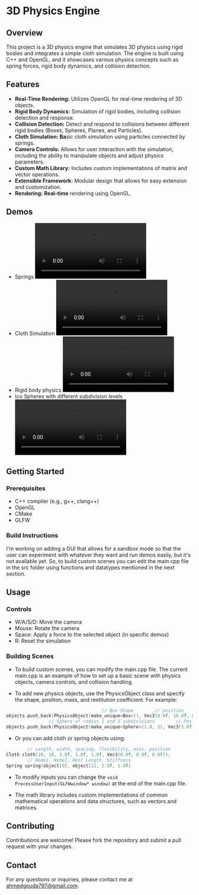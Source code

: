 # 3D Physics Engine
## Overview

This project is a 3D physics engine that simulates 3D physics using rigid bodies and integrates a simple cloth simulation. The engine is built using C++ and OpenGL, and it showcases various physics concepts such as spring forces, rigid body dynamics, and collision detection.

## Features

- **Real-Time Rendering:** Utilizes OpenGL for real-time rendering of 3D objects.
- **Rigid Body Dynamics:** Simulation of rigid bodies, including collision detection and response.
- **Collision Detection:** Detect and respond to collisions between different rigid bodies (Boxes, Spheres, Planes, and Particles).
- **Cloth Simulation: Ba**sic cloth simulation using particles connected by springs.
- **Camera Controls:** Allows for user interaction with the simulation, including the ability to manipulate objects and adjust physics parameters.
- **Custom Math Library:** Includes custom implementations of matrix and vector operations.
- **Extensible Framework:** Modular design that allows for easy extension and customization.
- **Rendering: Real-time** rendering using OpenGL.

## Demos
- Springs
<video src="https://github.com/Ahm3dGI1/3D-Physics-Engine/assets/85696822/cec41150-6f0c-4688-9353-923f2963c3f1" width="300"></video>
- Cloth Simulation
<video src="https://github.com/Ahm3dGI1/3D-Physics-Engine/assets/85696822/cf448ac5-c26b-432b-bb25-da0dd2783a27" width="300"></video>
- Rigid body physics
<video src="https://github.com/Ahm3dGI1/3D-Physics-Engine/assets/85696822/bf573b02-3184-4848-bcea-13aa0665dd25" width="300"></video>
- Ico Spheres with different subdivision levels
<video src="https://github.com/Ahm3dGI1/3D-Physics-Engine/assets/85696822/53ccef04-9d74-4025-84a9-13696e7f1775" width="300"></video>


## Getting Started
### Prerequisites

- C++ compiler (e.g., g++, clang++)
- OpenGL
- CMake
- GLFW

### Build Instructions
I'm working on adding a GUI that allows for a sandbox mode so that the user can experiment with whatever they want and run demos easily, but it's not available yet. So, to build custom scenes you can edit the main.cpp file in the src folder using functions and datatypes mentioned in the next section.

## Usage
### Controls
 
 - W/A/S/D: Move the camera
 - Mouse: Rotate the camera
 - Space: Apply a force to the selected object (in specific demos)
 - R: Reset the simulation

### Building Scenes 
- To build custom scenes, you can modify the main.cpp file. The current main.cpp is an example of how to set up a basic scene with physics objects, camera controls, and collision handling.

- To add new physics objects, use the PhysicsObject class and specify the shape, position, mass, and restitution coefficient. For example:

```cpp
                                    // Box Shape        // position      // Mass and damping
objects.push_back(PhysicsObject(make_unique<Box>(), Vec3(0.0f, 10.0f, 0.0f), 5.0f, .7f));
                // Sphere of radius 1 and 3 subdivisions        // Position    // Mass and Damping
objects.push_back(PhysicsObject(make_unique<Sphere>(1.0, 3), Vec3(5.0f, 10.0f, 0.0f), 5.0f, .7f));
```

- Or you can add cloth or spring objects using:
```cpp
        // Length, width, spacing, flexibility, mass, position
Cloth cloth(10, 10, 3.0f, 1.0f, 1.0f, Vec3(0.0f, 0.0f, 0.0f));
        // Node1, Node2, Rest Length, Stiffness
Spring spring(object[0], object[1], 2.0f, 1.0f)
```

- To modify inputs you can change the ```void ProcessUserInput(GLFWwindow* window)``` at the end of the main.cpp file.

- The math library includes custom implementations of common mathematical operations and data structures, such as vectors and matrices.

## Contributing
Contributions are welcome! Please fork the repository and submit a pull request with your changes.

## Contact
For any questions or inquiries, please contact me at ahmedgouda797@gmail.com.

